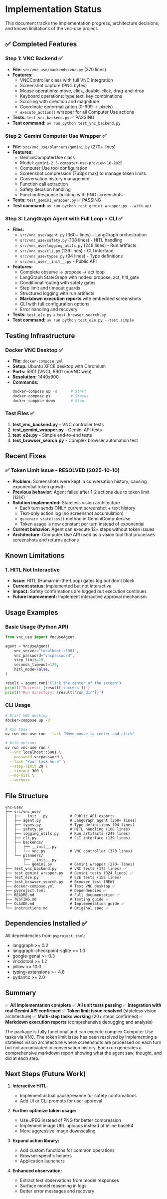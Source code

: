 # Implementation Status

This document tracks the implementation progress, architecture decisions, and known limitations of the vnc-use project.

## ✅ Completed Features

### Step 1: VNC Backend ✅
- **File:** `src/vnc_use/backends/vnc.py` (370 lines)
- **Features:**
  - VNCController class with full VNC integration
  - Screenshot capture (PNG bytes)
  - Mouse operations: move, click, double-click, drag-and-drop
  - Keyboard operations: type text, key combinations
  - Scrolling with direction and magnitude
  - Coordinate denormalization (0-999 → pixels)
  - `execute_action()` wrapper for all Computer Use actions
- **Tests:** `test_vnc_backend.py` ✅ PASSING
- **Test command:** `uv run python test_vnc_backend.py`

### Step 2: Gemini Computer Use Wrapper ✅
- **File:** `src/vnc_use/planners/gemini.py` (270+ lines)
- **Features:**
  - GeminiComputerUse class
  - Model: `gemini-2.5-computer-use-preview-10-2025`
  - Computer Use tool configuration
  - Screenshot compression (768px max) to manage token limits
  - Conversation history management
  - Function call extraction
  - Safety decision handling
  - FunctionResponse building with PNG screenshots
- **Tests:** `test_gemini_wrapper.py` ✅ PASSING
- **Test command:** `uv run python test_gemini_wrapper.py --with-api`

### Step 3: LangGraph Agent with Full Loop + CLI ✅
- **Files:**
  - `src/vnc_use/agent.py` (360+ lines) - LangGraph orchestration
  - `src/vnc_use/safety.py` (108 lines) - HITL handling
  - `src/vnc_use/logging_utils.py` (249 lines) - Run artifacts
  - `src/vnc_use/cli.py` (139 lines) - CLI interface
  - `src/vnc_use/types.py` (94 lines) - Type definitions
  - `src/vnc_use/__init__.py` - Public API
- **Features:**
  - Complete observe → propose → act loop
  - LangGraph StateGraph with nodes: propose, act, hitl_gate
  - Conditional routing with safety gates
  - Step limit and timeout guards
  - Structured logging with run artifacts
  - **Markdown execution reports** with embedded screenshots
  - CLI with full configuration options
  - Error handling and recovery
- **Tests:** `test_e2e.py` + `test_browser_search.py`
- **Test command:** `uv run python test_e2e.py --test simple`

## Testing Infrastructure

### Docker VNC Desktop ✅
- **File:** `docker-compose.yml`
- **Setup:** Ubuntu XFCE desktop with Chromium
- **Ports:** 5901 (VNC), 6901 (noVNC web)
- **Resolution:** 1440x900
- **Commands:**
  ```bash
  docker-compose up -d      # Start
  docker-compose ps         # Status
  docker-compose down       # Stop
  ```

### Test Files ✅
1. **test_vnc_backend.py** - VNC controller tests
2. **test_gemini_wrapper.py** - Gemini API tests
3. **test_e2e.py** - Simple end-to-end tests
4. **test_browser_search.py** - Complex browser automation test

## Recent Fixes

### ✅ Token Limit Issue - RESOLVED (2025-10-10)
- **Problem:** Screenshots were kept in conversation history, causing exponential token growth
- **Previous behavior:** Agent failed after 1-2 actions due to token limit (131K)
- **Solution implemented:** Stateless vision architecture
  - Each turn sends ONLY current screenshot + text history
  - Text-only action log (no screenshot accumulation)
  - `generate_stateless()` method in GeminiComputerUse
  - Token usage is now constant per turn instead of exponential
- **Current behavior:** Agent can execute 12+ steps without token issues
- **Architecture:** Computer Use API used as a vision tool that processes screenshots and returns actions

## Known Limitations

### 1. HITL Not Interactive
- **Issue:** HITL (Human-in-the-Loop) gates log but don't block
- **Current status:** Implemented but not interactive
- **Impact:** Safety confirmations are logged but execution continues
- **Future improvement:** Implement interactive approval mechanism

## Usage Examples

### Basic Usage (Python API)
```python
from vnc_use import VncUseAgent

agent = VncUseAgent(
    vnc_server="localhost::5901",
    vnc_password="vncpassword",
    step_limit=10,
    seconds_timeout=120,
    hitl_mode=False,
)

result = agent.run("Click the center of the screen")
print(f"Success: {result['success']}")
print(f"Run directory: {result['run_dir']}")
```

### CLI Usage
```bash
# Start VNC desktop
docker-compose up -d

# Run task
uv run vnc-use run --task "Move mouse to center and click"

# With options
uv run vnc-use run \
  --vnc localhost::5901 \
  --password vncpassword \
  --task "Your task here" \
  --step-limit 20 \
  --timeout 300 \
  --no-hitl \
  --verbose
```

## File Structure

```
vnc-use/
├── src/vnc_use/
│   ├── __init__.py          # Public API exports
│   ├── agent.py             # LangGraph agent (360+ lines)
│   ├── types.py             # Type definitions (94 lines)
│   ├── safety.py            # HITL handling (108 lines)
│   ├── logging_utils.py     # Run artifacts (249 lines)
│   ├── cli.py               # CLI interface (139 lines)
│   ├── backends/
│   │   ├── __init__.py
│   │   └── vnc.py           # VNC controller (370 lines)
│   └── planners/
│       ├── __init__.py
│       └── gemini.py        # Gemini wrapper (270+ lines)
├── test_vnc_backend.py      # VNC tests (173 lines) ✅
├── test_gemini_wrapper.py   # Gemini tests (324 lines) ✅
├── test_e2e.py              # E2E tests (158 lines)
├── test_browser_search.py   # Browser test (NEW)
├── docker-compose.yml       # Test VNC desktop ✅
├── pyproject.toml           # Dependencies ✅
├── README.md                # Full documentation ✅
├── TESTING.md               # Testing guide ✅
├── CLAUDE.md                # Implementation guide ✅
└── instructions.md          # Original spec ✅
```

## Dependencies Installed ✅

All dependencies from `pyproject.toml`:
- langgraph >= 0.2
- langgraph-checkpoint-sqlite >= 1.0
- google-genai >= 0.3
- vncdotool >= 1.2
- pillow >= 10.0
- typing-extensions >= 4.8
- pydantic >= 2.0

## Summary

✅ **All implementation complete**
✅ **All unit tests passing**
✅ **Integration with real Gemini API confirmed**
✅ **Token limit issue resolved** (stateless vision architecture)
✅ **Multi-step tasks working** (20+ steps confirmed)
✅ **Markdown execution reports** (comprehensive debugging and analysis)

The package is fully functional and can execute complex Computer Use tasks via VNC. The token limit issue has been resolved by implementing a stateless vision architecture where screenshots are processed on each turn but not accumulated in conversation history. Each run generates a comprehensive markdown report showing what the agent saw, thought, and did at each step.

## Next Steps (Future Work)

1. **Interactive HITL:**
   - Implement actual pause/resume for safety confirmations
   - Add UI or CLI prompts for user approval

2. **Further optimize token usage:**
   - Use JPEG instead of PNG for better compression
   - Implement image URL uploads instead of inline base64
   - More aggressive image downscaling

3. **Expand action library:**
   - Add custom functions for common operations
   - Browser-specific helpers
   - Application launchers

4. **Enhanced observation:**
   - Extract text observations from model responses
   - Surface model reasoning in logs
   - Better error messages and recovery
